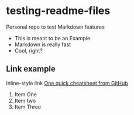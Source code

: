 # testing-readme-files
Personal repo to test Markdown features

* This is meant to be an Example
* Markdown is really fast
* Cool, right?

## Link example
Inline-style link
[One quick cheatsheet from GitHub](https://github.com/adam-p/markdown-here/wiki/Markdown-Cheatsheet)

1. Item One
2. Item two
3. Item Three